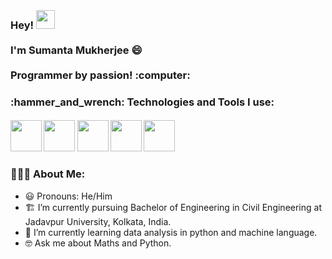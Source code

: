 <h3 align="left">
 <abc>
  <br>Hey! <img src="https://user-images.githubusercontent.com/42378118/110234147-e3259600-7f4e-11eb-95be-0c4047144dea.gif" width="30"><br>
  <br> I'm Sumanta Mukherjee 😄<br>
  <br> Programmer by passion! :computer:<br>
 </abc>
</h3> 

<h3 align="left">:hammer_and_wrench: Technologies and Tools I use: </h3>
<h4>
<image src="https://user-images.githubusercontent.com/85007320/121510310-21769980-ca05-11eb-8654-7e412d798a4c.png" width="50" height="50"> <image src="https://user-images.githubusercontent.com/85007320/121511042-e032b980-ca05-11eb-814b-373e079dffcb.png" width="50" height="50">  <image src="https://user-images.githubusercontent.com/85007320/121511410-3869bb80-ca06-11eb-877a-2fd9f2c223a5.png" width="50" height="50">   <image src="https://user-images.githubusercontent.com/85007320/121512349-3e13d100-ca07-11eb-9284-0c442d6d89a5.png" width="50" hight="50"> <image src="https://raw.githubusercontent.com/github/explore/a4691f04ff219c1c2aa02fc61fda41aa43f1459a/topics/jupyter-notebook/jupyter-notebook.png" width="50" height="50">
</h4>

<h3 align="left">👨🏻‍💻 About Me:</h3>

- :smiley: Pronouns: He/Him
- :building_construction: I’m currently pursuing Bachelor of Engineering in Civil Engineering at Jadavpur University, Kolkata, India.
- :robot: I’m currently learning data analysis in python and machine language.
- :nerd_face:	 Ask me about Maths and Python.

